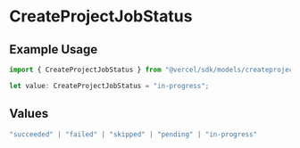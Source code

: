 # CreateProjectJobStatus

## Example Usage

```typescript
import { CreateProjectJobStatus } from "@vercel/sdk/models/createprojectop.js";

let value: CreateProjectJobStatus = "in-progress";
```

## Values

```typescript
"succeeded" | "failed" | "skipped" | "pending" | "in-progress"
```